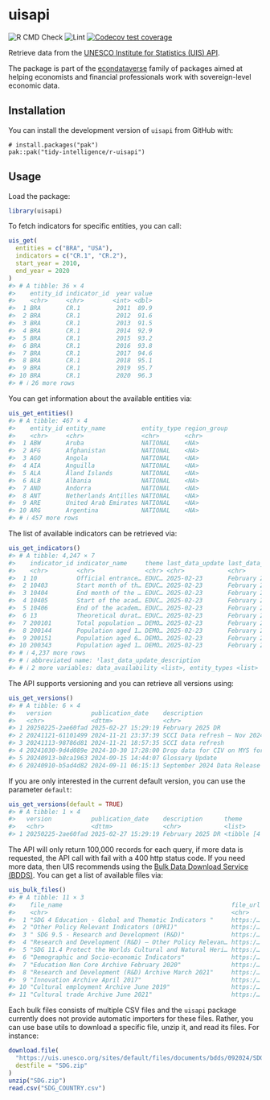 
<!-- README.md is generated from README.Rmd. Please edit that file -->

# uisapi

<!-- badges: start -->

![R CMD
Check](https://github.com/tidy-intelligence/r-uisapi/actions/workflows/R-CMD-check.yaml/badge.svg)
![Lint](https://github.com/tidy-intelligence/r-uisapi/actions/workflows/lint.yaml/badge.svg)
[![Codecov test
coverage](https://codecov.io/gh/tidy-intelligence/r-uisapi/graph/badge.svg)](https://app.codecov.io/gh/tidy-intelligence/r-uisapi)
<!-- badges: end -->

Retrieve data from the [UNESCO Institute for Statistics (UIS)
API](https://api.uis.unesco.org/api/public/documentation/).

The package is part of the
[econdataverse](https://www.econdataverse.org/) family of packages aimed
at helping economists and financial professionals work with
sovereign-level economic data.

## Installation

You can install the development version of `uisapi` from GitHub with:

    # install.packages("pak")
    pak::pak("tidy-intelligence/r-uisapi")

## Usage

Load the package:

``` r
library(uisapi)
```

To fetch indicators for specific entities, you can call:

``` r
uis_get(
  entities = c("BRA", "USA"),
  indicators = c("CR.1", "CR.2"),
  start_year = 2010,
  end_year = 2020
)
#> # A tibble: 36 × 4
#>    entity_id indicator_id  year value
#>    <chr>     <chr>        <int> <dbl>
#>  1 BRA       CR.1          2011  89.9
#>  2 BRA       CR.1          2012  91.6
#>  3 BRA       CR.1          2013  91.5
#>  4 BRA       CR.1          2014  92.9
#>  5 BRA       CR.1          2015  93.2
#>  6 BRA       CR.1          2016  93.8
#>  7 BRA       CR.1          2017  94.6
#>  8 BRA       CR.1          2018  95.1
#>  9 BRA       CR.1          2019  95.7
#> 10 BRA       CR.1          2020  96.3
#> # ℹ 26 more rows
```

You can get information about the available entities via:

``` r
uis_get_entities()
#> # A tibble: 467 × 4
#>    entity_id entity_name          entity_type region_group
#>    <chr>     <chr>                <chr>       <chr>       
#>  1 ABW       Aruba                NATIONAL    <NA>        
#>  2 AFG       Afghanistan          NATIONAL    <NA>        
#>  3 AGO       Angola               NATIONAL    <NA>        
#>  4 AIA       Anguilla             NATIONAL    <NA>        
#>  5 ALA       Åland Islands        NATIONAL    <NA>        
#>  6 ALB       Albania              NATIONAL    <NA>        
#>  7 AND       Andorra              NATIONAL    <NA>        
#>  8 ANT       Netherlands Antilles NATIONAL    <NA>        
#>  9 ARE       United Arab Emirates NATIONAL    <NA>        
#> 10 ARG       Argentina            NATIONAL    <NA>        
#> # ℹ 457 more rows
```

The list of available indicators can be retrieved via:

``` r
uis_get_indicators()
#> # A tibble: 4,247 × 7
#>    indicator_id indicator_name     theme last_data_update last_data_update_des…¹
#>    <chr>        <chr>              <chr> <chr>            <chr>                 
#>  1 10           Official entrance… EDUC… 2025-02-23       February 2025 Data Re…
#>  2 10403        Start month of th… EDUC… 2025-02-23       February 2025 Data Re…
#>  3 10404        End month of the … EDUC… 2025-02-23       February 2025 Data Re…
#>  4 10405        Start of the acad… EDUC… 2025-02-23       February 2025 Data Re…
#>  5 10406        End of the academ… EDUC… 2025-02-23       February 2025 Data Re…
#>  6 13           Theoretical durat… EDUC… 2025-02-23       February 2025 Data Re…
#>  7 200101       Total population … DEMO… 2025-02-23       February 2025 Data Re…
#>  8 200144       Population aged 1… DEMO… 2025-02-23       February 2025 Data Re…
#>  9 200151       Population aged 6… DEMO… 2025-02-23       February 2025 Data Re…
#> 10 200343       Population aged 1… DEMO… 2025-02-23       February 2025 Data Re…
#> # ℹ 4,237 more rows
#> # ℹ abbreviated name: ¹​last_data_update_description
#> # ℹ 2 more variables: data_availability <list>, entity_types <list>
```

The API supports versioning and you can retrieve all versions using:

``` r
uis_get_versions()
#> # A tibble: 6 × 4
#>   version           publication_date    description                     theme   
#>   <chr>             <dttm>              <chr>                           <list>  
#> 1 20250225-2ae60fad 2025-02-27 15:29:19 February 2025 DR                <tibble>
#> 2 20241121-61101499 2024-11-21 23:37:39 SCCI Data refresh – Nov 2024 -… <tibble>
#> 3 20241113-98786d81 2024-11-21 18:57:35 SCCI data refresh               <tibble>
#> 4 20241030-9d4d089e 2024-10-30 17:28:00 Drop data for CIV on MYS for 1… <tibble>
#> 5 20240913-b8ca1963 2024-09-15 14:44:07 Glossary Update                 <tibble>
#> 6 20240910-b5ad4d82 2024-09-11 06:15:13 September 2024 Data Release (f… <tibble>
```

If you are only interested in the current default version, you can use
the parameter `default`:

``` r
uis_get_versions(default = TRUE)
#> # A tibble: 1 × 4
#>   version           publication_date    description      theme           
#>   <chr>             <dttm>              <chr>            <list>          
#> 1 20250225-2ae60fad 2025-02-27 15:29:19 February 2025 DR <tibble [4 × 3]>
```

The API will only return 100,000 records for each query, if more data is
requested, the API call with fail with a 400 http status code. If you
need more data, then UIS recommends using the [Bulk Data Download
Service (BDDS)](https://databrowser.uis.unesco.org/resources/bulk). You
can get a list of available files via:

``` r
uis_bulk_files()
#> # A tibble: 11 × 3
#>    file_name                                               file_url last_updated
#>    <chr>                                                   <chr>    <chr>       
#>  1 "SDG 4 Education - Global and Thematic Indicators "     https:/… Septembre 2…
#>  2 "Other Policy Relevant Indicators (OPRI)"               https:/… September 2…
#>  3 " SDG 9.5 - Research and Development (R&D)"             https:/… October 2024
#>  4 "Research and Development (R&D) – Other Policy Relevan… https:/… October 2024
#>  5 "SDG 11.4 Protect the Worlds Cultural and Natural Heri… https:/… October 2024
#>  6 "Demographic and Socio-economic Indicators"             https:/… September 2…
#>  7 "Education Non Core Archive February 2020"              https:/… <NA>        
#>  8 "Research and Development (R&D) Archive March 2021"     https:/… <NA>        
#>  9 "Innovation Archive April 2017"                         https:/… <NA>        
#> 10 "Cultural employment Archive June 2019"                 https:/… <NA>        
#> 11 "Cultural trade Archive June 2021"                      https:/… <NA>
```

Each bulk files consists of multiple CSV files and the `uisapi` package
currently does not provide automatic importers for these files. Rather,
you can use base utils to download a specific file, unzip it, and read
its files. For instance:

``` r
download.file(
  "https://uis.unesco.org/sites/default/files/documents/bdds/092024/SDG.zip",
  destfile = "SDG.zip"
)
unzip("SDG.zip")
read.csv("SDG_COUNTRY.csv")
```

